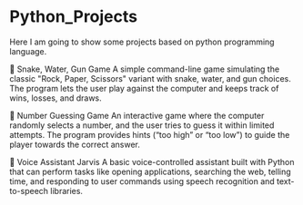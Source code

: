# Python_Projects
Here I am going to show some projects based on python programming language.

🐍 Snake, Water, Gun Game
A simple command-line game simulating the classic "Rock, Paper, Scissors" variant with snake, water, and gun choices. 
The program lets the user play against the computer and keeps track of wins, losses, and draws.

🔢 Number Guessing Game
An interactive game where the computer randomly selects a number, and the user tries to guess it within limited attempts.
The program provides hints (“too high” or “too low”) to guide the player towards the correct answer.

🤖 Voice Assistant Jarvis
A basic voice-controlled assistant built with Python that can perform tasks like opening applications, searching the web, 
telling time, and responding to user commands using speech recognition and text-to-speech libraries.

